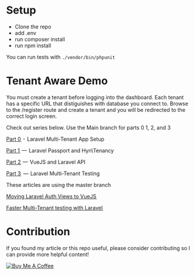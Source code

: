 # Setup
- Clone the repo
- add .env
- run composer install
- run npm install

You can run tests with `./vendor/bin/phpunit`

# Tenant Aware Demo
You must create a tenant before logging into the dashboard. Each tenant has a specific URL that distiguishes with database you connect to. Browse to the /register route and create a tenant and you will be redirected to the correct login screen.

Check out series below. Use the Main branch for parts 0 1, 2, and 3

<a href="https://medium.com/@sadnub/laravel-multi-tenant-app-setup-part-0-ee4c730f4c2a" target="_blank">Part 0 </a> -  Laravel Multi-Tenant App Setup

<a href="https://medium.com/@sadnub/hyn-tenancy-5-2-and-laravel-passport-a0d11c5a08eb" target="_blank">Part 1 </a> —  Laravel Passport and Hyn\Tenancy

<a href="https://medium.com/@sadnub/vuejs-and-laravel-api-part-2-711c4986281c" target="_blank">Part 2 </a> —  VueJS and Laravel API

<a href="https://medium.com/@sadnub/laravel-multi-tenant-testing-part-3-a37901054ec6" target="_blank">Part 3 </a>  —  Laravel Multi-Tenant Testing

These articles are using the master branch

<a href="https://medium.com/@sadnub/vuejs-and-laravel-auth-part-2-5-d7c9d0263226" target="_blank">Moving Laravel Auth Views to VueJS </a>

<a href="https://medium.com/@sadnub/faster-multitenant-testing-in-laravel-4769eae4b603" target="_blank">Faster Multi-Tenant testing with Laravel </a>


# Contribution
If you found my article or this repo useful, please consider contributing so I can provide more helpful content!

<a href="https://www.buymeacoffee.com/joshk" target="_blank"><img src="https://www.buymeacoffee.com/assets/img/custom_images/orange_img.png" alt="Buy Me A Coffee" style="height: auto !important;width: auto !important;" ></a>
